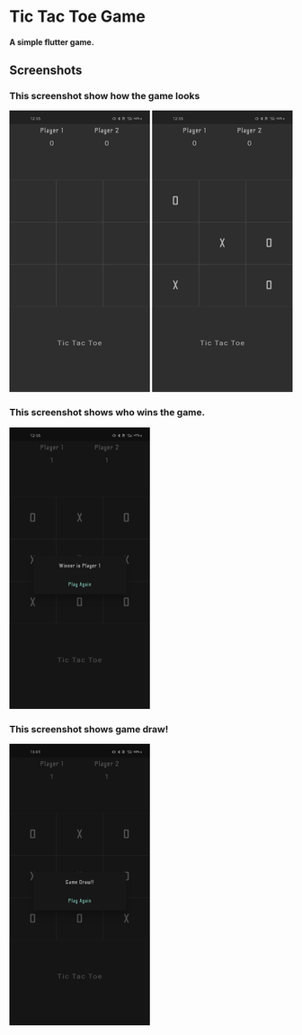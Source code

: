 # Tic Tac Toe Game
#### A simple flutter game.
## Screenshots
### This screenshot show how the game looks

<p float="left">
<img alt="game" src="https://github.com/AbinPS23/tic-tac-toe/blob/master/android/screenshots/Game%20.jpg" width="250" height="500">
<img alt="gameplay" src="https://github.com/AbinPS23/tic-tac-toe/blob/master/android/screenshots/Game%20Play.jpg" width="250" height="500">
</p>

### This screenshot shows who wins the game.

<img src="https://github.com/AbinPS23/tic-tac-toe/blob/master/android/screenshots/Player%201%20Wins.jpg.jpg" width="250" height="500">

### This screenshot shows game draw!
<img src="https://github.com/AbinPS23/tic-tac-toe/blob/master/android/screenshots/Game%20Draw.jpg" width="250" height="500">
